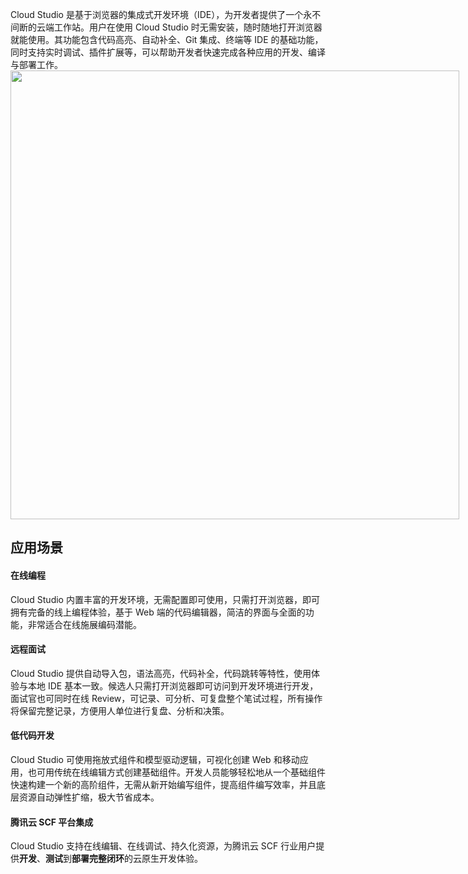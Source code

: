 Cloud Studio 是基于浏览器的集成式开发环境（IDE），为开发者提供了一个永不间断的云端工作站。用户在使用 Cloud Studio 时无需安装，随时随地打开浏览器就能使用。其功能包含代码高亮、自动补全、Git 集成、终端等 IDE 的基础功能，同时支持实时调试、插件扩展等，可以帮助开发者快速完成各种应用的开发、编译与部署工作。
<img style="width:718px; max-width: inherit;" src="https://qcloudimg.tencent-cloud.cn/raw/09d8f56805a1099b69d68a08294c0858.png" />

## 应用场景
#### 在线编程
Cloud Studio 内置丰富的开发环境，无需配置即可使用，只需打开浏览器，即可拥有完备的线上编程体验，基于 Web 端的代码编辑器，简洁的界面与全面的功能，非常适合在线施展编码潜能。


#### 远程面试
Cloud Studio 提供自动导入包，语法高亮，代码补全，代码跳转等特性，使用体验与本地 IDE 基本一致。候选人只需打开浏览器即可访问到开发环境进行开发，面试官也可同时在线 Review，可记录、可分析、可复盘整个笔试过程，所有操作将保留完整记录，方便用人单位进行复盘、分析和决策。


#### 低代码开发
Cloud Studio 可使用拖放式组件和模型驱动逻辑，可视化创建 Web 和移动应用，也可用传统在线编辑方式创建基础组件。开发人员能够轻松地从一个基础组件快速构建一个新的高阶组件，无需从新开始编写组件，提高组件编写效率，并且底层资源自动弹性扩缩，极大节省成本。



#### 腾讯云 SCF 平台集成
Cloud Studio 支持在线编辑、在线调试、持久化资源，为腾讯云 SCF 行业用户提供**开发**、**测试**到**部署完整闭环**的云原生开发体验。

